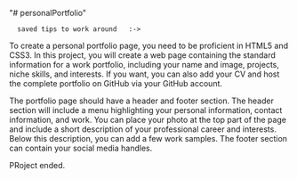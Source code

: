 "# personalPortfolio" 






      saved tips to work around   :->

To create a personal portfolio page, you need to be proficient in HTML5 and CSS3. In this project, you will create a web page containing the standard information for a work portfolio, including your name and image, projects, niche skills, and interests. If you want, you can also add your CV and host the complete portfolio on GitHub via your GitHub account. 

The portfolio page should have a header and footer section. The header section will include a menu highlighting your personal information, contact information, and work. You can place your photo at the top part of the page and include a short description of your professional career and interests. Below this description, you can add a few work samples. The footer section can contain your social media handles. 






PRoject ended.
